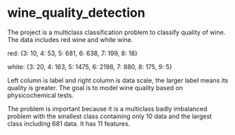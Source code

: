 # wine_quality_detection

The project is a multiclass classification problem to classify quality of wine. 
The data includes red wine and white wine. 

red: {3: 10, 4: 53, 5: 681, 6: 638, 7: 199, 8: 18}   

white: {3: 20, 4: 163, 5: 1475, 6: 2198, 7: 880, 8: 175, 9: 5}

Left column is label and right column is data scale, the larger label means its quality is greater.
The goal is to model wine quality based on physicochemical tests.

The problem is important because it is a multiclass badly imbalanced problem with the smallest class containing only 10 data and the largest class including 681 data. It has 11 features.
